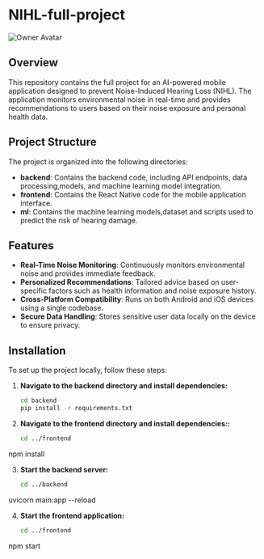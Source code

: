 # NIHL-full-project

![Owner Avatar](https://github.com/pascagihozo.png)

## Overview

This repository contains the full project for an AI-powered mobile application designed to prevent Noise-Induced Hearing Loss (NIHL). The application monitors environmental noise in real-time and provides recommendations to users based on their noise exposure and personal health data.

## Project Structure

The project is organized into the following directories:

- **backend**: Contains the backend code, including API endpoints, data processing,models, and machine learning model integration.
- **frontend**: Contains the React Native code for the mobile application interface.
- **ml**: Contains the machine learning models,dataset and scripts used to predict the risk of hearing damage.

## Features

- **Real-Time Noise Monitoring**: Continuously monitors environmental noise and provides immediate feedback.
- **Personalized Recommendations**: Tailored advice based on user-specific factors such as health information and noise exposure history.
- **Cross-Platform Compatibility**: Runs on both Android and iOS devices using a single codebase.
- **Secure Data Handling**: Stores sensitive user data locally on the device to ensure privacy.

## Installation

To set up the project locally, follow these steps:

1. **Navigate to the backend directory and install dependencies:**

   ```bash
   cd backend
   pip install -r requirements.txt
2. **Navigate to the frontend directory and install dependencies::**

   ```bash
   cd ../frontend
npm install

3. **Start the backend server:**

   ```bash
   cd ../backend
uvicorn main:app --reload

4. **Start the frontend application:**

   ```bash
   cd ../frontend
npm start

